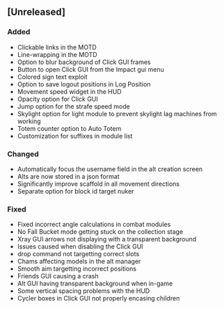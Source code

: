 ## [Unreleased]
### Added
- Clickable links in the MOTD
- Line-wrapping in the MOTD
- Option to blur background of Click GUI frames
- Button to open Click GUI from the Impact gui menu
- Colored sign text exploit
- Option to save logout positions in Log Position
- Movement speed widget in the HUD
- Opacity option for Click GUI
- Jump option for the strafe speed mode
- Skylight option for light module to prevent skylight lag machines from working
- Totem counter option to Auto Totem
- Customization for suffixes in module list

### Changed
- Automatically focus the username field in the alt creation screen
- Alts are now stored in a json format
- Significantly improve scaffold in all movement directions
- Separate option for block id target nuker

### Fixed
- Fixed incorrect angle calculations in combat modules
- No Fall Bucket mode getting stuck on the collection stage
- Xray GUI arrows not displaying with a transparent background
- Issues caused when disabling the Click GUI
- drop command not targetting correct slots
- Chams affecting models in the alt manager
- Smooth aim targetting incorrect positions
- Friends GUI causing a crash
- Alt GUI having transparent background when in-game
- Some vertical spacing problems with the HUD
- Cycler boxes in Click GUI not properly encasing children
